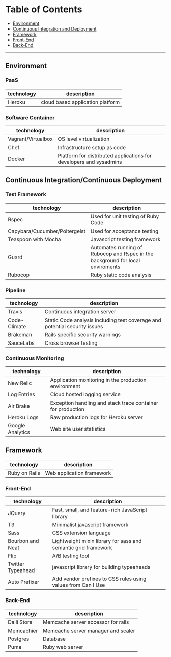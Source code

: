 # Table of Contents
- [Environment](https://github.com/excellaco/open-cabinet/blob/master/documents/technical/technology_stack.md#environment)
- [Continuous Integration and Deployment](https://github.com/excellaco/open-cabinet/blob/master/documents/technical/technology_stack.md#user-content-continuous-integrationcontinuous-deployment)
- [Framework](https://github.com/excellaco/open-cabinet/blob/master/documents/technical/technology_stack.md#user-content-framework)
 - [Front-End](https://github.com/excellaco/open-cabinet/blob/master/documents/technical/technology_stack.md#front-end)
 - [Back-End](https://github.com/excellaco/open-cabinet/blob/master/documents/technical/technology_stack.md#back-end)


***


## Environment

### PaaS

technology | description
---------- | -----------
Heroku     | cloud based application platform

### Software Container
technology         | description
----------         | -----------
Vagrant/Virtualbox | OS level virtualization
Chef               | Infrastructure setup as code
Docker             | Platform for distributed applications for developers and sysadmins

## Continuous Integration/Continuous Deployment
### Test Framework

technology                    | description
----------                    | -----------
Rspec                         | Used for unit testing of Ruby Code
Capybara/Cucumber/Poltergeist | Used for acceptance testing
Teaspoon with Mocha           | Javascript testing framework
Guard                         | Automates running of Rubocop and Rspec in the background  for local enviroments
Rubocop                       |  Ruby static code analysis

### Pipeline
technology       | description
----------       | -----------
Travis           | Continuous integration server
Code-Climate     | Static Code analysis including test coverage and potential security issues
Brakeman         | Rails specific security warnings
SauceLabs        | Cross browser testing

### Continuous Monitoring
technology       | description
----------       | -----------
New Relic        | Application monitoring in the production environment
Log Entries      | Cloud hosted logging service
Air Brake        | Exception handling and stack trace container for production
Heroku Logs      | Raw production logs for Heroku server
Google Analytics | Web site user statistics


## Framework
technology        | description
----------        | -----------
Ruby on Rails     | Web application framework 

### Front-End
technology        | description
----------        | -----------
JQuery            | Fast, small, and feature-rich JavaScript library
T3                | Minimalist javascript framework
Sass              | CSS extension language
Bourbon and Neat  | Lightweight mixin library for sass and semantic grid framework
Flip              | A/B testing tool
Twitter Typeahead | javascript library for building typeaheads
Auto Prefixer     | Add vendor prefixes to CSS rules using values from Can I Use

### Back-End
technology        | description
----------        | -----------
Dalli Store       | Memcache server accessor for rails
Memcachier        | Memcache server manager and scaler
Postgres          | Database
Puma              | Ruby web server

